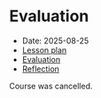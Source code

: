 # Evaluation

- Date: 2025-08-25
- [Lesson plan](../../lesson_plans/20250825/README.md)
- [Evaluation](../../evaluations/20250825/README.md)
- [Reflection](../../reflections/20250825/README.md)

Course was cancelled.
